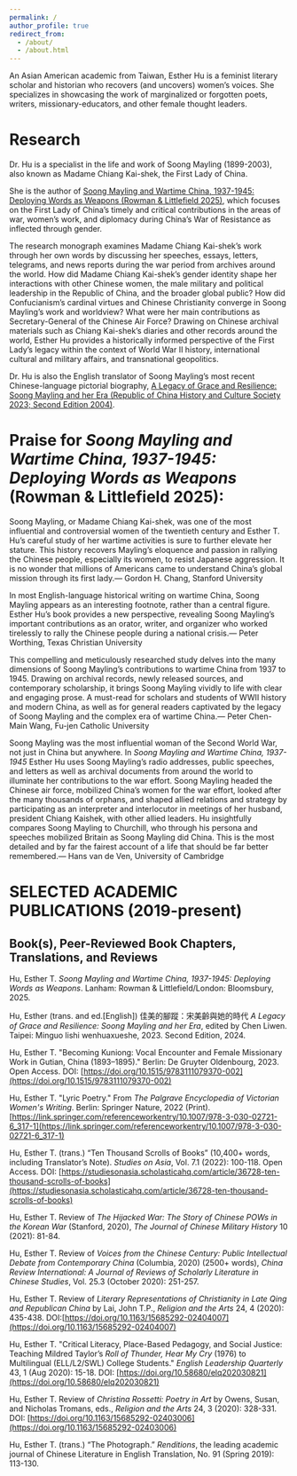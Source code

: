 ```yaml
---
permalink: /
author_profile: true
redirect_from: 
  - /about/
  - /about.html
---
```


An Asian American academic from Taiwan, Esther Hu is a feminist literary scholar and historian who recovers (and uncovers) women’s voices. She specializes in showcasing the work of marginalized or forgotten poets, writers, missionary-educators, and other female thought leaders.

Research
======
Dr. Hu is a specialist in the life and work of Soong Mayling (1899-2003), also known as Madame Chiang Kai-shek, the First Lady of China.

She is the author of [Soong Mayling and Wartime China, 1937-1945: Deploying Words as Weapons (Rowman & Littlefield 2025)](https://rowman.com/ISBN/9781666928617/Soong-Mayling-and-Wartime-China-1937-1945-Deploying-Words-as-Weapons), which focuses on the First Lady of China’s timely and critical contributions in the areas of war, women’s work, and diplomacy during China’s War of Resistance as inflected through gender.

The research monograph examines Madame Chiang Kai-shek’s work through her own words by discussing her speeches, essays, letters, telegrams, and news reports during the war period from archives around the world. How did Madame Chiang Kai-shek’s gender identity shape her interactions with other Chinese women, the male military and political leadership in the Republic of China, and the broader global public? How did Confucianism’s cardinal virtues and Chinese Christianity converge in Soong Mayling’s work and worldview? What were her main contributions as Secretary-General of the Chinese Air Force? Drawing on Chinese archival materials such as Chiang Kai-shek’s diaries and other records around the world, Esther Hu provides a historically informed perspective of the First Lady’s legacy within the context of World War II history, international cultural and military affairs, and transnational geopolitics. 

Dr. Hu is also the English translator of Soong Mayling’s most recent Chinese-language pictorial biography, [A Legacy of Grace and Resilience: Soong Mayling and her Era (Republic of China History and Culture Society 2023; Second Edition 2004)](http://www.rchcs.com.tw/bookdetail-1763.html).

Praise for <i>Soong Mayling and Wartime China, 1937-1945: Deploying Words as Weapons</i> (Rowman & Littlefield 2025):
======
Soong Mayling, or Madame Chiang Kai-shek, was one of the most influential and controversial women of the twentieth century and Esther T. Hu’s careful study of her wartime activities is sure to further elevate her stature. This history recovers Mayling’s eloquence and passion in rallying the Chinese people, especially its women, to resist Japanese aggression. It is no wonder that millions of Americans came to understand China’s global mission through its first lady.— Gordon H. Chang, Stanford University

In most English-language historical writing on wartime China, Soong Mayling appears as an interesting footnote, rather than a central figure. Esther Hu’s book provides a new perspective, revealing Soong Mayling’s important contributions as an orator, writer, and organizer who worked tirelessly to rally the Chinese people during a national crisis.— Peter Worthing, Texas Christian University

This compelling and meticulously researched study delves into the many dimensions of Soong Mayling’s contributions to wartime China from 1937 to 1945. Drawing on archival records, newly released sources, and contemporary scholarship, it brings Soong Mayling vividly to life with clear and engaging prose. A must-read for scholars and students of WWII history and modern China, as well as for general readers captivated by the legacy of Soong Mayling and the complex era of wartime China.— Peter Chen-Main Wang, Fu-jen Catholic University

Soong Mayling was the most influential woman of the Second World War, not just in China but anywhere. In <i>Soong Mayling and Wartime China, 1937-1945</i> Esther Hu uses Soong Mayling’s radio addresses, public speeches, and letters as well as archival documents from around the world to illuminate her contributions to the war effort. Soong Mayling headed the Chinese air force, mobilized China’s women for the war effort, looked after the many thousands of orphans, and shaped allied relations and strategy by participating as an interpreter and interlocutor in meetings of her husband, president Chiang Kaishek, with other allied leaders. Hu insightfully compares Soong Mayling to Churchill, who through his persona and speeches mobilized Britain as Soong Mayling did China. This is the most detailed and by far the fairest account of a life that should be far better remembered.— Hans van de Ven, University of Cambridge

SELECTED ACADEMIC PUBLICATIONS (2019-present)
======

Book(s), Peer-Reviewed Book Chapters, Translations, and Reviews
------
Hu, Esther T. <i>Soong Mayling and Wartime China, 1937-1945: Deploying Words as Weapons</i>. Lanham: Rowman & Littlefield/London: Bloomsbury, 2025.

Hu, Esther (trans. and ed.[English]) 佳美的腳蹤：宋美齡與她的時代 <i>A Legacy of Grace and Resilience: Soong Mayling and her Era</i>, edited by Chen Liwen. Taipei: Minguo lishi wenhuaxueshe, 2023. Second Edition, 2024.

Hu, Esther T. "Becoming Kuniong: Vocal Encounter and Female Missionary Work in Gutian, China (1893–1895)." Berlin: De Gruyter Oldenbourg, 2023. Open Access. DOI: [https://doi.org/10.1515/9783111079370-002](https://doi.org/10.1515/9783111079370-002)

Hu, Esther T. "Lyric Poetry." From <i>The Palgrave Encyclopedia of Victorian Women's Writing</i>. Berlin: Springer Nature, 2022 (Print). [https://link.springer.com/referenceworkentry/10.1007/978-3-030-02721-6_317-1](https://link.springer.com/referenceworkentry/10.1007/978-3-030-02721-6_317-1)

Hu, Esther T. (trans.) “Ten Thousand Scrolls of Books” (10,400+ words, including Translator’s Note).  <i>Studies on Asia</i>, Vol. 7.1 (2022): 100-118. Open Access. DOI: [https://studiesonasia.scholasticahq.com/article/36728-ten-thousand-scrolls-of-books](https://studiesonasia.scholasticahq.com/article/36728-ten-thousand-scrolls-of-books)

Hu, Esther T. Review of <i>The Hijacked War: The Story of Chinese POWs in the Korean War</i> (Stanford, 2020), <i>The Journal of Chinese Military History</i> 10 (2021): 81-84.

Hu, Esther T. Review of <i>Voices from the Chinese Century: Public Intellectual Debate from Contemporary China</i> (Columbia, 2020) (2500+ words), <i>China Review International: A Journal of Reviews of Scholarly Literature in Chinese Studies</i>, Vol. 25.3 (October 2020): 251-257.

Hu, Esther T. Review of <i>Literary Representations of Christianity in Late Qing and Republican China</i> by Lai, John T.P., <i>Religion and the Arts</i> 24, 4 (2020): 435-438. DOI:[https://doi.org/10.1163/15685292-02404007](https://doi.org/10.1163/15685292-02404007)

Hu, Esther T. "Critical Literacy, Place-Based Pedagogy, and Social Justice: Teaching Mildred Taylor’s <i>Roll of Thunder, Hear My Cry</i> (1976) to Multilingual (ELL/L2/SWL) College Students." <i>English Leadership Quarterly</i> 43, 1 (Aug 2020): 15-18. DOI: [https://doi.org/10.58680/elq202030821](https://doi.org/10.58680/elq202030821)

Hu, Esther T.  Review of <i>Christina Rossetti: Poetry in Art</i> by Owens, Susan, and Nicholas Tromans, eds., <i>Religion and the Arts</i> 24, 3 (2020): 328-331. DOI: [https://doi.org/10.1163/15685292-02403006](https://doi.org/10.1163/15685292-02403006)

Hu, Esther T. (trans.) “The Photograph.” <i>Renditions</i>, the leading academic journal of Chinese Literature in English Translation, No. 91 (Spring 2019): 113-130.



